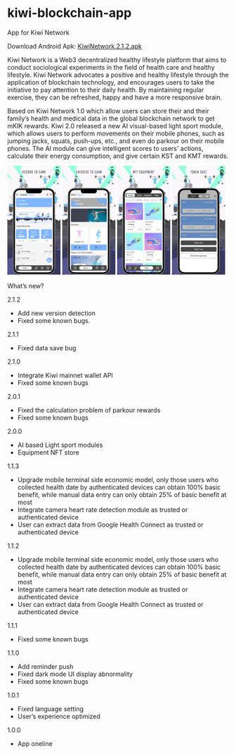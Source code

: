 # kiwi-blockchain-app
App for Kiwi Network

Download Android Apk: [KiwiNetwork.2.1.2.apk](https://github.com/Kiwihealthcare-Network/kiwi-blockchain-app/releases/download/v2.1.2/KiwiNetwork.2.1.2.apk)

Kiwi Network is a Web3 decentralized healthy lifestyle platform that aims to conduct sociological experiments in the field of health care and healthy lifestyle. Kiwi Network advocates a positive and healthy lifestyle through the application of blockchain technology, and encourages users to take the initiative to pay attention to their daily health. By maintaining regular exercise, they can be refreshed, happy and have a more responsive brain. 

Based on Kiwi Network 1.0 which allow users can store their and their family’s health and medical data in the global blockchain network to get mKIK rewards. Kiwi 2.0 released a new AI visual-based light sport module, which allows users to perform movements on their mobile phones, such as jumping jacks, squats, push-ups, etc., and even do parkour on their mobile phones. The AI module can give intelligent scores to users' actions, calculate their energy consumption, and give certain KST and KMT rewards.

<img src="./img/05.jpg" width="24%"> <img src="./img/06.jpg" width="24%"> <img src="./img/08.jpg" width="24%"> <img src="./img/09.jpg" width="24%">


What’s new?

2.1.2
-  Add new version detection
-  Fixed some known bugs. 

2.1.1
- Fixed data save bug

2.1.0
- Integrate Kiwi mainnet wallet API
- Fixed some known bugs

2.0.1
- Fixed the calculation problem of parkour rewards
- Fixed some known bugs

2.0.0
- AI based Light sport modules
- Equipment NFT store

1.1.3
- Upgrade mobile terminal side economic model, only those users who collected health date by authenticated devices can obtain 100% basic benefit, while manual data entry can only obtain 25% of basic benefit at most
- Integrate camera heart rate detection module as trusted or authenticated device
- User can extract data from Google Health Connect as trusted or authenticated device

1.1.2
- Upgrade mobile terminal side economic model, only those users who collected health date by authenticated devices can obtain 100% basic benefit, while manual data entry can only obtain 25% of basic benefit at most
- Integrate camera heart rate detection module as trusted or authenticated device
- User can extract data from Google Health Connect as trusted or authenticated device

1.1.1
- Fixed some known bugs

1.1.0
- Add reminder push
- Fixed dark mode UI display abnormality
- Fixed some known bugs

1.0.1
- Fixed language setting
- User’s experience optimized

1.0.0
- App oneline







